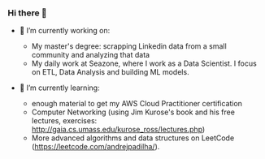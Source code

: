 ### Hi there 👋

- 🔭 I’m currently working on:
  - My master's degree: scrapping Linkedin data from a small community and analyzing that data
  - My daily work at Seazone, where I work as a Data Scientist. I focus on ETL, Data Analysis and building ML models.


- 🌱 I’m currently learning:
  - enough material to get my AWS Cloud Practitioner certification
  - Computer Networking (using Jim Kurose's book and his free lectures, exercises: http://gaia.cs.umass.edu/kurose_ross/lectures.php)
  - More advanced algorithms and data structures on LeetCode (https://leetcode.com/andrejpadilha/).
